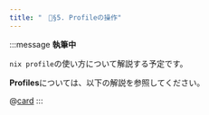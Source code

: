 ```yaml
---
title: "　🚧§5. Profileの操作"
---
```


:::message
**執筆中**

`nix profile`の使い方について解説する予定です。

**Profiles**については、以下の解説を参照してください。

@[card](https://zenn.dev/asa1984/books/nix-introduction/viewer/12-profiles)
:::
